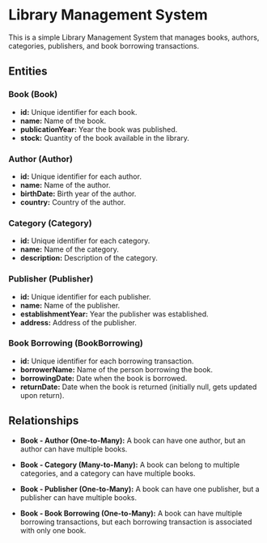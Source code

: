 # Library Management System

This is a simple Library Management System that manages books, authors, categories, publishers, and book borrowing transactions.

## Entities

### Book (Book)

- **id:** Unique identifier for each book.
- **name:** Name of the book.
- **publicationYear:** Year the book was published.
- **stock:** Quantity of the book available in the library.

### Author (Author)

- **id:** Unique identifier for each author.
- **name:** Name of the author.
- **birthDate:** Birth year of the author.
- **country:** Country of the author.

### Category (Category)

- **id:** Unique identifier for each category.
- **name:** Name of the category.
- **description:** Description of the category.

### Publisher (Publisher)

- **id:** Unique identifier for each publisher.
- **name:** Name of the publisher.
- **establishmentYear:** Year the publisher was established.
- **address:** Address of the publisher.

### Book Borrowing (BookBorrowing)

- **id:** Unique identifier for each borrowing transaction.
- **borrowerName:** Name of the person borrowing the book.
- **borrowingDate:** Date when the book is borrowed.
- **returnDate:** Date when the book is returned (initially null, gets updated upon return).

## Relationships

- **Book - Author (One-to-Many):** A book can have one author, but an author can have multiple books.

- **Book - Category (Many-to-Many):** A book can belong to multiple categories, and a category can have multiple books.

- **Book - Publisher (One-to-Many):** A book can have one publisher, but a publisher can have multiple books.

- **Book - Book Borrowing (One-to-Many):** A book can have multiple borrowing transactions, but each borrowing transaction is associated with only one book.

